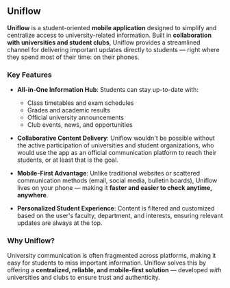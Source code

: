 

## Uniflow

**Uniflow** is a student-oriented **mobile application** designed to simplify and centralize access to university-related information. Built in **collaboration with universities and student clubs**, Uniflow provides a streamlined channel for delivering important updates directly to students — right where they spend most of their time: on their phones.

### Key Features

- **All-in-One Information Hub**: Students can stay up-to-date with:
  - Class timetables and exam schedules  
  - Grades and academic results  
  - Official university announcements  
  - Club events, news, and opportunities  

- **Collaborative Content Delivery**: Uniflow wouldn't be possible without the active participation of universities and student organizations, who would use the app as an official communication platform to reach their students, or at least that is the goal.

- **Mobile-First Advantage**: Unlike traditional websites or scattered communication methods (email, social media, bulletin boards), Uniflow lives on your phone — making it **faster and easier to check anytime, anywhere**.

- **Personalized Student Experience**: Content is filtered and customized based on the user's faculty, department, and interests, ensuring relevant updates are always at the top.

### Why Uniflow?

University communication is often fragmented across platforms, making it easy for students to miss important information. Uniflow solves this by offering a **centralized, reliable, and mobile-first solution** — developed *with* universities and clubs to ensure trust and authenticity.

